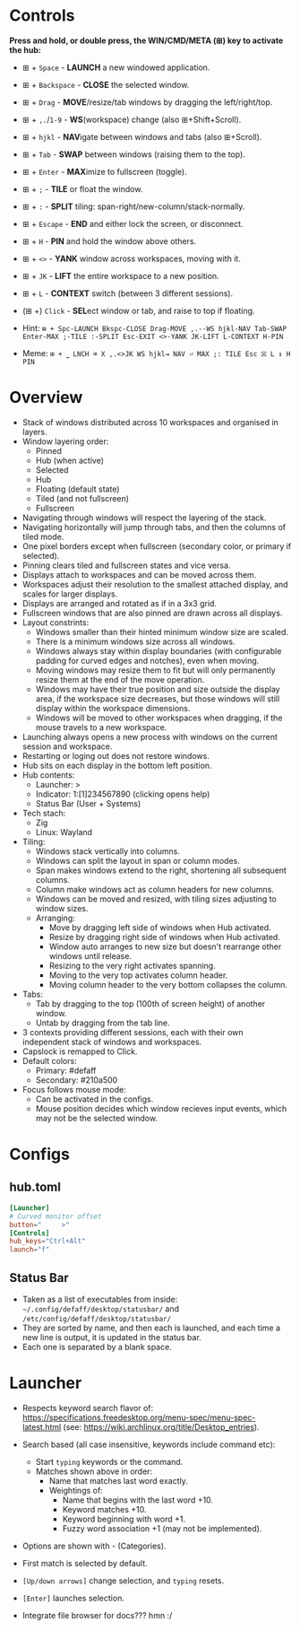 # Controls

**Press and hold, or double press, the WIN/CMD/META (⊞) key to activate the hub:**
*  ⊞ +     `Space` - **LAUNCH** a new windowed application.
*  ⊞ + `Backspace` - **CLOSE** the selected window.
*  ⊞ +      `Drag` - **MOVE**/resize/tab windows by dragging the left/right/top.
*  ⊞ +  `,.`/`1-9` - **WS**(workspace) change (also ⊞+Shift+Scroll).
*  ⊞ +      `hjkl` - **NAV**igate between windows and tabs (also ⊞+Scroll).
*  ⊞ +       `Tab` - **SWAP** between windows (raising them to the top).
*  ⊞ +     `Enter` - **MAX**imize to fullscreen (toggle).
*  ⊞ +         `;` - **TILE** or float the window.
*  ⊞ +         `:` - **SPLIT** tiling: span-right/new-column/stack-normally.
*  ⊞ +    `Escape` - **END** and either lock the screen, or disconnect.
*  ⊞ +         `H` - **PIN** and hold the window above others.
*  ⊞ +        `<>` - **YANK** window across workspaces, moving with it.
*  ⊞ +        `JK` - **LIFT** the entire workspace to a new position.
*  ⊞ +         `L` - **CONTEXT** switch (between 3 different sessions).
* (⊞ +)    `Click` - **SEL**ect window or tab, and raise to top if floating.

* Hint: `⊞ + Spc-LAUNCH Bkspc-CLOSE Drag-MOVE ,.--WS hjkl-NAV Tab-SWAP Enter-MAX ;-TILE :-SPLIT Esc-EXIT <>-YANK JK-LIFT L-CONTEXT H-PIN`
* Meme: `⊞ + ⎵ LNCH ⌫ X ,.<>JK WS hjkl⇥ NAV ⏎ MAX ;: TILE Esc ⛝ L ↕ H PIN`

# Overview

* Stack of windows distributed across 10 workspaces and organised in layers.
* Window layering order:
  * Pinned
  * Hub (when active)
  * Selected
  * Hub
  * Floating (default state)
  * Tiled (and not fullscreen)
  * Fullscreen
* Navigating through windows will respect the layering of the stack.
* Navigating horizontally will jump through tabs, and then the columns of tiled mode.
* One pixel borders except when fullscreen (secondary color, or primary if selected).
* Pinning clears tiled and fullscreen states and vice versa.
* Displays attach to workspaces and can be moved across them.
* Workspaces adjust their resolution to the smallest attached display, and scales for larger displays.
* Displays are arranged and rotated as if in a 3x3 grid.
* Fullscreen windows that are also pinned are drawn across all displays.
* Layout constrints:
  * Windows smaller than their hinted minimum window size are scaled.
  * There is a minimum windows size across all windows.
  * Windows always stay within display boundaries (with configurable padding for curved edges and notches), even when moving.
  * Moving windows may resize them to fit but will only permanently resize them at the end of the move operation.
  * Windows may have their true position and size outside the display area, if the workspace size decreases, but those windows will still display within the workspace dimensions.
  * Windows will be moved to other workspaces when dragging, if the mouse travels to a new workspace. 
* Launching always opens a new process with windows on the current session and workspace.
* Restarting or loging out does not restore windows.
* Hub sits on each display in the bottom left position.
* Hub contents:
  * Launcher: >
  * Indicator: 1:[1]234567890 (clicking opens help)
  * Status Bar (User + Systems)
* Tech stach:
  * Zig
  * Linux: Wayland
* Tiling:
  * Windows stack vertically into columns.
  * Windows can split the layout in span or column modes.
  * Span makes windows extend to the right, shortening all subsequent columns.
  * Column make windows act as column headers for new columns.
  * Windows can be moved and resized, with tiling sizes adjusting to window sizes.
  * Arranging:
    * Move by dragging left side of windows when Hub activated.
    * Resize by dragging right side of windows when Hub activated.
    * Window auto arranges to new size but doesn't rearrange other windows until release.
    * Resizing to the very right activates spanning.
    * Moving to the very top activates column header.
    * Moving column header to the very bottom collapses the column.
* Tabs:
  * Tab by dragging to the top (100th of screen height) of another window.
  * Untab by dragging from the tab line.
* 3 contexts providing different sessions, each with their own independent stack of windows and workspaces. 
* Capslock is remapped to Click.
* Default colors:
  * Primary: #defaff
  * Secondary: #210a500
* Focus follows mouse mode:
  * Can be activated in the configs.
  * Mouse position decides which window recieves input events, which may not be the selected window.

# Configs

## hub.toml

```toml
[Launcher]
# Curved monitor offset
button="     >"
[Controls]
hub_keys="Ctrl+Alt"
launch="f"
```

## Status Bar

* Taken as a list of executables from inside: `~/.config/defaff/desktop/statusbar/` and `/etc/config/defaff/desktop/statusbar/`
* They are sorted by name, and then each is launched, and each time a new line is output, it is updated in the status bar.
* Each one is separated by a blank space.

# Launcher

* Respects keyword search flavor of:  https://specifications.freedesktop.org/menu-spec/menu-spec-latest.html (see: https://wiki.archlinux.org/title/Desktop_entries).
* Search based (all case insensitive, keywords include command etc):
  * Start `typing` keywords or the command.
  * Matches shown above in order:
    * Name that matches last word exactly.
    * Weightings of:
      * Name that begins with the last word +10.
      * Keyword matches +10.
      * Keyword beginning with word +1.
      * Fuzzy word association +1 (may not be implemented).
* Options are shown with <Name> - <Comment> (Categories).
* First match is selected by default.
* `[Up/down arrows]` change selection, and `typing` resets.
* `[Enter]` launches selection.

* Integrate file browser for docs??? hmn :/
